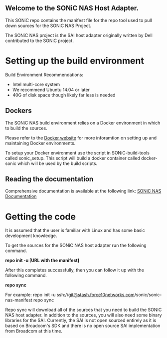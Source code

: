 
Welcome to the SONiC NAS Host Adapter.
---------------------

This SONiC repo contains the manifest file for the repo tool used to pull down sources for the SONiC NAS Project.

The SONiC NAS project is the SAI host adapter originally written by Dell contributed to the SONiC project.   


Setting up the build environment
================================
Build Environment Recommendations:
- Intel multi-core system 
- We recommend Ubuntu 14.04 or later
- 40G of disk space though likely far less is needed

Dockers
-------

The SONiC NAS build environment relies on a Docker environment in which to build the sources.  

Please refer to the [Docker website](http://www.docker.com) for more inforamtion on setting up and maintaining Docker environments.

To setup your Docker environment use the script in SONiC-build-tools called sonic_setup.  This script will build a docker container called docker-sonic which will be used by the build scripts.


Reading the documentation
--------------------------------

Comprehensive documentation is available at the following link: [SONiC NAS Documentation](http://confluence.force10networks.com/pages/viewpage.action?spaceKey=OPS&title=OS10%20Open%20Source%20Documentation)




Getting the code
================

It is assumed that the user is familiar with Linux and has some basic development knowledge.

To get the sources for the SONiC NAS host adapter run the following command.

**repo init -u [URL with the manifest]**

After this completes successfully, then you can follow it up with the following command.

**repo sync**

For example:
repo init -u ssh://git@stash.force10networks.com/sonic/sonic-nas-manifest
repo sync

Repo  sync will download all of the sources that you need to build the SONIC NAS host adapter.  In addition to the sources, you will also need some binary libraries for the SAI.  Currently, the SAI is not open sourced entirely as it is based on Broadcom's SDK and there is no open source SAI implementation from Broadcom at this time.



